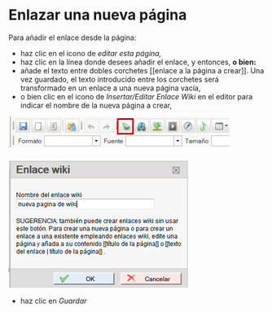# Enlazar una nueva página

Para añadir el enlace desde la página:

* haz clic en el icono de _editar esta página,_
* haz clic en la línea donde desees añadir el enlace, y entonces, **o bien:**
* añade el texto entre dobles corchetes \[\[enlace a la página a crear\]\]. Una vez guardado, el texto introducido entre los corchetes será transformado en un enlace a una nueva página vacía,
* o bien clic en el icono de _Insertar/Editar Enlace Wiki_ en el editor para indicar el nombre de la nueva página a crear,

![](../../.gitbook/assets/graficos114%20%282%29.png)

![](../../.gitbook/assets/graficos113%20%282%29.png)

* haz clic en _Guardar_

